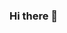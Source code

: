### Hi there 👋

<!--
**KKilmetis8/kkilmetis8** is a ✨ _special_ ✨ repository because its `README.md` (this file) appears on your GitHub profile.

Here are some ideas to get you started:

- 🔭 I’m currently working on getting my BSc.
- 🌱 I’m currently learning Electronics, for a test

